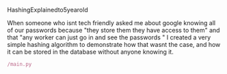HashingExplainedto5yearold

When someone who isnt tech friendly asked me about google knowing all of our passwords because 
"they store them they have access to them" and that "any worker can just go in and see the passwords "
I created a very simple hashing algorithm to demonstrate how that wasnt the case, and how it can be stored in the database without anyone knowing it.

```rb
/main.py

```
